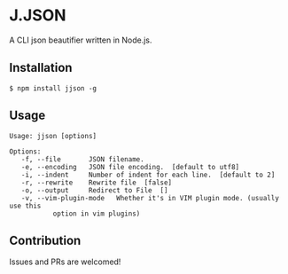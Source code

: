 # J.JSON

A CLI json beautifier written in Node.js.

## Installation

```shell
$ npm install jjson -g
```

## Usage

```
Usage: jjson [options]

Options:
   -f, --file       JSON filename.
   -e, --encoding   JSON file encoding.  [default to utf8]
   -i, --indent     Number of indent for each line.  [default to 2]
   -r, --rewrite    Rewrite file  [false]
   -o, --output     Redirect to File  []
   -v, --vim-plugin-mode   Whether it's in VIM plugin mode. (usually use this
           option in vim plugins)
```

## Contribution

Issues and PRs are welcomed!
